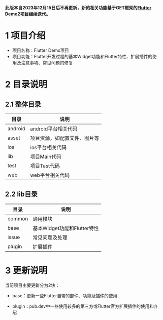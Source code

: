 **此版本自2023年12月15日后不再更新，新的相关功能基于GET框架的[Flutter Demo2项目](https://github.com/FlyNothing/flutter_demo2)继续迭代。**

# 1 项目介绍

- 项目名称：Flutter Demo项目
- 项目功能：Flutter开发过程的基本Widget功能和Flutter特性、扩展插件的使用及注意事项、常见问题的修复

# 2 目录说明

## 2.1 整体目录

| 目录      | 说明             |
| ------- | -------------- |
| android | android平台相关代码  |
| asset   | 项目资源，如配置文件、图片等 |
| ios     | ios平台相关代码      |
| lib     | 项目Main代码       |
| test    | 项目Test代码       |
| web     | web平台相关代码      |

## 2.2 lib目录

| 目录     | 说明                   |
| ------ | -------------------- |
| common | 通用模块                 |
| base   | 基本Widget功能和Flutter特性 |
| issue  | 常见问题及处理              |
| plugin | 扩展插件                 |

# 3 更新说明

当前项目主要更新分为2块：

- base：更新一些Flutter自带的部件、功能及插件的使用

- plugin：pub.dev中一些使用较多的第三方或Flutter官方扩展插件的使用和介绍